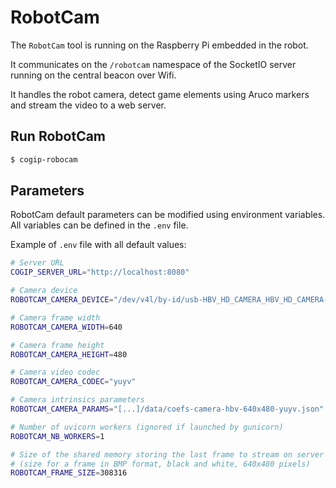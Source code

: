 # RobotCam

The `RobotCam` tool is running on the Raspberry Pi embedded in the robot.

It communicates on the `/robotcam` namespace of the SocketIO server
running on the central beacon over Wifi.

It handles the robot camera, detect game elements using Aruco markers and stream the video to a web server.

## Run RobotCam

```bash
$ cogip-robocam
```

## Parameters

RobotCam default parameters can be modified using environment variables.
All variables can be defined in the `.env` file.

Example of `.env` file with all default values:

```bash
# Server URL
COGIP_SERVER_URL="http://localhost:8080"

# Camera device
ROBOTCAM_CAMERA_DEVICE="/dev/v4l/by-id/usb-HBV_HD_CAMERA_HBV_HD_CAMERA-video-index0"

# Camera frame width
ROBOTCAM_CAMERA_WIDTH=640

# Camera frame height
ROBOTCAM_CAMERA_HEIGHT=480

# Camera video codec
ROBOTCAM_CAMERA_CODEC="yuyv"

# Camera intrinsics parameters
ROBOTCAM_CAMERA_PARAMS="[...]/data/coefs-camera-hbv-640x480-yuyv.json"

# Number of uvicorn workers (ignored if launched by gunicorn)
ROBOTCAM_NB_WORKERS=1

# Size of the shared memory storing the last frame to stream on server
# (size for a frame in BMP format, black and white, 640x480 pixels)
ROBOTCAM_FRAME_SIZE=308316
```
